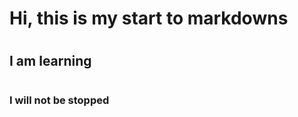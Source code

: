 # <h1>Hi, this is my start to markdowns</h1>

# <h2>I am learning</h2>

# <h3>I will not be stopped</h3>
